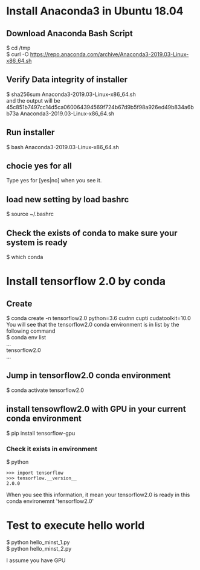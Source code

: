 # Install Anaconda3 in Ubuntu 18.04   
## Download Anaconda Bash Script
$ cd /tmp  
$ curl -O https://repo.anaconda.com/archive/Anaconda3-2019.03-Linux-x86_64.sh  
## Verify Data integrity of installer  
$ sha256sum Anaconda3-2019.03-Linux-x86_64.sh  
and the output will be   
45c851b7497cc14d5ca060064394569f724b67d9b5f98a926ed49b834a6bb73a  Anaconda3-2019.03-Linux-x86_64.sh  
## Run installer
$ bash Anaconda3-2019.03-Linux-x86_64.sh    
## chocie yes for all  
Type yes for [yes|no] when you see it.  
## load new setting by load bashrc  
$ source ~/.bashrc  
## Check the exists of conda to make sure your system is ready 
$ which conda  

# Install tensorflow 2.0 by conda  
## Create 
$ conda create -n tensorflow2.0 python=3.6 cudnn cupti cudatoolkit=10.0    
You will see that the tensorflow2.0 conda environment is in list by the following command   
$ conda env list   
...  
tensorflow2.0  
...  
  
## Jump in tensorflow2.0 conda environment 
$ conda activate tensorflow2.0  
   
## install tensowflow2.0 with GPU in your current conda environment  
$ pip install tensorflow-gpu  

### Check it exists in environment 
$ python  
```   
>>> import tensorflow  
>>> tensorflow.__version__  
2.0.0  
```  
When you see this information, it mean your tensorflow2.0 is ready in this conda environemnt 'tensorflow2.0'  


# Test to execute hello world  
$ python hello_minst_1.py  
$ python hello_minst_2.py  

I assume you have GPU  
